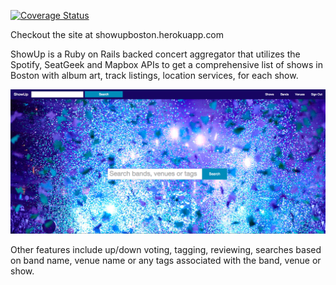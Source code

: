 [![Coverage Status](https://coveralls.io/repos/RoccStar/basshows-rails/badge.svg)](https://coveralls.io/r/RoccStar/basshows-rails)

Checkout the site at showupboston.herokuapp.com

ShowUp is a Ruby on Rails backed concert aggregator that utilizes the Spotify,
SeatGeek and Mapbox APIs to get a comprehensive list of shows in Boston with
album art, track listings, location services, for each show.

![ScreenShot](ShowUp.png)

Other features include up/down voting, tagging, reviewing, searches based on
band name, venue name or any tags associated with the band, venue or show.
